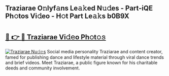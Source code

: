 ## Traziarae O𝚗lyf𝚊ns Le𝚊𝚔ed N𝚞𝚍es - Part-iQE Ph𝚘tos Vi𝚍eo - H𝚘t Part Le𝚊𝚔s b0B9X

# <h2><a href="http://hf1epe6.feru.top/?c=Traziarae">🔗 👉 🔴 Traziarae Vi𝚍𝚎o Ph𝚘t𝚘𝚜</a></h2>

[![Traziarae Nu𝚍𝚎s](https://i.imgur.com/0TWrTi3.gif)](http://hf1epe6.feru.top/?c=Traziarae)
Social media personality Traziarae and content creator, famed for publishing dance and lifestyle material through viral dance trends and brief videos. Meet Traziarae, a public figure known for his charitable deeds and community involvement. 
